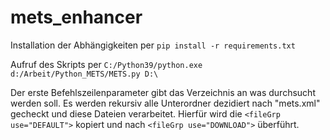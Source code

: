 # mets_enhancer

Installation der Abhängigkeiten per
`pip install -r requirements.txt`

Aufruf des Skripts per
`C:/Python39/python.exe d:/Arbeit/Python_METS/METS.py D:\` 

Der erste Befehlszeilenparameter gibt das Verzeichnis an was durchsucht werden soll.
Es werden rekursiv alle Unterordner dezidiert nach "mets.xml" gecheckt und diese Dateien verarbeitet.
Hierfür wird die `<fileGrp use="DEFAULT">` kopiert und nach `<fileGrp use="DOWNLOAD">` überführt.
